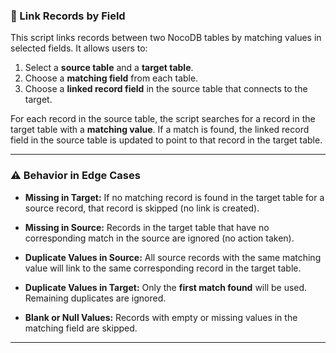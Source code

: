 
### 🔗 Link Records by Field  
  
This script links records between two NocoDB tables by matching values in selected fields. It allows users to:

1. Select a **source table** and a **target table**.
2. Choose a **matching field** from each table.
3. Choose a **linked record field** in the source table that connects to the target.  
  
  
For each record in the source table, the script searches for a record in the target table with a **matching value**. If a match is found, the linked record field in the source table is updated to point to that record in the target table.

---

### ⚠️ Behavior in Edge Cases  
  
* **Missing in Target:**
  If no matching record is found in the target table for a source record, that record is skipped (no link is created).

* **Missing in Source:**
  Records in the target table that have no corresponding match in the source are ignored (no action taken).

* **Duplicate Values in Source:**
  All source records with the same matching value will link to the same corresponding record in the target table.

* **Duplicate Values in Target:**
  Only the **first match found** will be used. Remaining duplicates are ignored.

* **Blank or Null Values:**
  Records with empty or missing values in the matching field are skipped.

---
